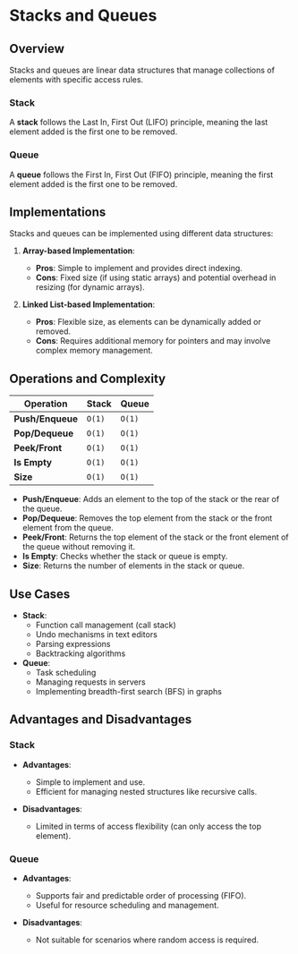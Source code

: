 # Stacks and Queues

## Overview

Stacks and queues are linear data structures that manage collections of elements with specific access rules.

### Stack

A **stack** follows the Last In, First Out (LIFO) principle, meaning the last element added is the first one to be removed.

### Queue

A **queue** follows the First In, First Out (FIFO) principle, meaning the first element added is the first one to be removed.

## Implementations

Stacks and queues can be implemented using different data structures:

1. **Array-based Implementation**:

   - **Pros**: Simple to implement and provides direct indexing.
   - **Cons**: Fixed size (if using static arrays) and potential overhead in resizing (for dynamic arrays).

2. **Linked List-based Implementation**:
   - **Pros**: Flexible size, as elements can be dynamically added or removed.
   - **Cons**: Requires additional memory for pointers and may involve complex memory management.

## Operations and Complexity

| Operation        | Stack  | Queue  |
| ---------------- | ------ | ------ |
| **Push/Enqueue** | `O(1)` | `O(1)` |
| **Pop/Dequeue**  | `O(1)` | `O(1)` |
| **Peek/Front**   | `O(1)` | `O(1)` |
| **Is Empty**     | `O(1)` | `O(1)` |
| **Size**         | `O(1)` | `O(1)` |

- **Push/Enqueue**: Adds an element to the top of the stack or the rear of the queue.
- **Pop/Dequeue**: Removes the top element from the stack or the front element from the queue.
- **Peek/Front**: Returns the top element of the stack or the front element of the queue without removing it.
- **Is Empty**: Checks whether the stack or queue is empty.
- **Size**: Returns the number of elements in the stack or queue.

## Use Cases

- **Stack**:
  - Function call management (call stack)
  - Undo mechanisms in text editors
  - Parsing expressions
  - Backtracking algorithms
- **Queue**:
  - Task scheduling
  - Managing requests in servers
  - Implementing breadth-first search (BFS) in graphs

## Advantages and Disadvantages

### Stack

- **Advantages**:

  - Simple to implement and use.
  - Efficient for managing nested structures like recursive calls.

- **Disadvantages**:
  - Limited in terms of access flexibility (can only access the top element).

### Queue

- **Advantages**:

  - Supports fair and predictable order of processing (FIFO).
  - Useful for resource scheduling and management.

- **Disadvantages**:
  - Not suitable for scenarios where random access is required.
